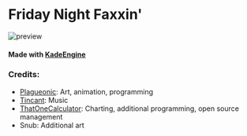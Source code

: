 # Friday Night Faxxin'
![preview](https://media.discordapp.net/attachments/840772392862220308/864632942712979466/I_made_a.gif)
#### Made with [KadeEngine](https://github.com/KadeDev/Kade-Engine)

### Credits:
- [Plagueonic](https://twitter.com/Plagueonic): Art, animation, programming
- [Tincant](https://twitter.com/tincant_): Music
- [ThatOneCalculator](https://t1c.dev): Charting, additional programming, open source management
- Snub: Additional art
